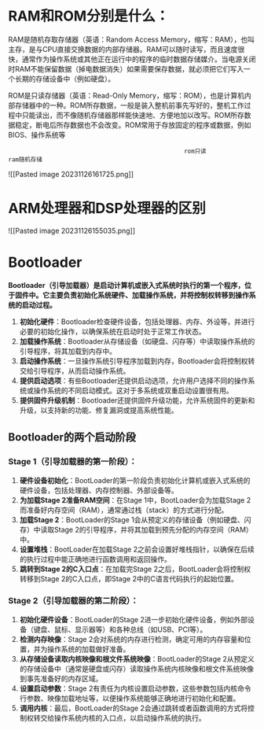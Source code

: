 # RAM和ROM分别是什么：

RAM是随机存取存储器（英语：Random Access Memory，缩写：RAM），也叫主存，是与CPU直接交换数据的内部存储器。RAM可以随时读写，而且速度很快，通常作为操作系统或其他正在运行中的程序的临时数据存储媒介。当电源关闭时RAM不能保留数据（掉电数据消失）如果需要保存数据，就必须把它们写入一个长期的存储设备中（例如硬盘）。

ROM是只读存储器（英语：Read-Only Memory，缩写：ROM），也是计算机内部存储器中的一种。ROM所存数据，一般是装入整机前事先写好的，整机工作过程中只能读出，而不像随机存储器那样能快速地、方便地加以改写。ROM所存数据稳定，断电后所存数据也不会改变。ROM常用于存放固定的程序或数据，例如BIOS、操作系统等

                                                      rom只读                           ram随机存储
                                                      
![[Pasted image 20231126161725.png]]

# ARM处理器和DSP处理器的区别

![[Pasted image 20231126155035.png]]

# Bootloader
**Bootloader（引导加载器）是启动计算机或嵌入式系统时执行的第一个程序，位于固件中。它主要负责初始化系统硬件、加载操作系统，并将控制权转移到操作系统的启动过程。**

1. **初始化硬件**：Bootloader检查硬件设备，包括处理器、内存、外设等，并进行必要的初始化操作，以确保系统在启动时处于正常工作状态。
2. **加载操作系统**：Bootloader从存储设备（如硬盘、闪存等）中读取操作系统的引导程序，将其加载到内存中。
3. **启动操作系统**：一旦操作系统引导程序加载到内存，Bootloader会将控制权转交给引导程序，从而启动操作系统。
4. **提供启动选项**：有些Bootloader还提供启动选项，允许用户选择不同的操作系统或操作系统的不同启动模式。这对于多系统或双重启动设置很有用。
5. **提供固件升级机制**：Bootloader还提供固件升级功能，允许系统固件的更新和升级，以支持新的功能、修复漏洞或提高系统性能。

## Bootloader的两个启动阶段
### Stage 1（引导加载器的第一阶段）：

1. **硬件设备初始化**：BootLoader的第一阶段负责初始化计算机或嵌入式系统的硬件设备，包括处理器、内存控制器、外部设备等。
2. **为加载Stage 2准备RAM空间**：在Stage 1中，BootLoader会为加载Stage 2而准备好内存空间（RAM），通常通过栈（stack）的方式进行分配。
3. **加载Stage 2**：BootLoader的Stage 1会从预定义的存储设备（例如硬盘、闪存）中读取Stage 2的引导程序，并将其加载到预先分配的内存空间（RAM）中。
4. **设置堆栈**：BootLoader在加载Stage 2之前会设置好堆栈指针，以确保在后续的执行过程中能正确地进行函数调用和返回操作。
5. **跳转到Stage 2的C入口点**：在加载完Stage 2之后，BootLoader会将控制权转移到Stage 2的C入口点，即Stage 2中的C语言代码执行的起始位置。

### Stage 2（引导加载器的第二阶段）：

1. **初始化硬件设备**：BootLoader的Stage 2进一步初始化硬件设备，例如外部设备（键盘、鼠标、显示器等）和各种总线（如USB、PCI等）。
2. **检测内存映像**：Stage 2会对系统的内存进行检测，确定可用的内存容量和位置，并为操作系统的加载做好准备。
3. **从存储设备读取内核映像和根文件系统映像**：BootLoader的Stage 2从预定义的存储设备中（通常是硬盘或闪存）读取操作系统内核映像和根文件系统映像到事先准备好的内存区域。
4. **设置启动参数**：Stage 2有责任为内核设置启动参数，这些参数包括内核命令行参数、映像加载地址等，以便操作系统能够正确地进行初始化和配置。
5. **调用内核**：最后，BootLoader的Stage 2会通过跳转或者函数调用的方式将控制权转交给操作系统内核的入口点，以启动操作系统的执行。




